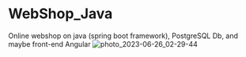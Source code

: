 # WebShop_Java
Online webshop on java (spring boot framework), PostgreSQL Db, and maybe front-end Angular
![photo_2023-06-26_02-29-44](https://github.com/xmdn/WebShop_Java/assets/16866473/c2e4a09a-0065-4a41-b9bd-d326f1781f28)
